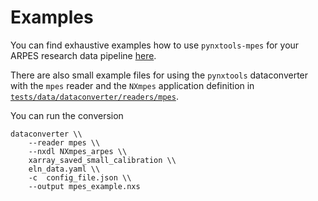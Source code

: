 # Examples

You can find exhaustive examples how to use `pynxtools-mpes` for your ARPES research data pipeline [here](https://gitlab.mpcdf.mpg.de/nomad-lab/north/mpes/-/tree/main/example).

There are also small example files for using the `pynxtools` dataconverter with the `mpes` reader and the `NXmpes` application definition in [`tests/data/dataconverter/readers/mpes`](https://github.com/FAIRmat-NFDI/pynxtools/tree/master/tests/data/dataconverter/readers/mpes).

You can run the conversion 
```shell
dataconverter \\
    --reader mpes \\
    --nxdl NXmpes_arpes \\
    xarray_saved_small_calibration \\
    eln_data.yaml \\
    -c  config_file.json \\
    --output mpes_example.nxs
```
